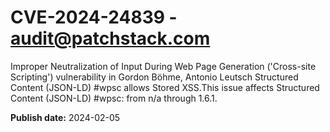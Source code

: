 # CVE-2024-24839 - audit@patchstack.com

Improper Neutralization of Input During Web Page Generation ('Cross-site Scripting') vulnerability in Gordon Böhme, Antonio Leutsch Structured Content (JSON-LD) #wpsc allows Stored XSS.This issue affects Structured Content (JSON-LD) #wpsc: from n/a through 1.6.1.



**Publish date:** 2024-02-05
